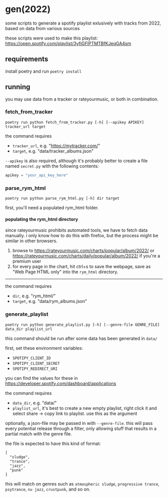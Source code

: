 # gen(2022)

some scripts to generate a spotify playlist exlusively with tracks from 2022, based on data from various sources

these scripts were used to make this playlist: https://open.spotify.com/playlist/3yfiGFlPTMTBfKJeqGA4sm

## requirements

install poetry and run `poetry install`

## running

you may use data from a tracker or rateyourmusic, or both in combination.

### fetch_from_tracker

```
poetry run python fetch_from_tracker.py [-h] [--apikey APIKEY] tracker_url target
```

the command requires

- `tracker_url`, e.g. "https://mytracker.com/"
- `target`, e.g. "data/tracker_albums.json"

`--apikey` is also required, although it's probably better to create a file named `secret.py` with the following contents:

```py
apikey = "your_api_key_here"
```

### parse_rym_html

```
poetry run python parse_rym_html.py [-h] dir target
```

first, you'll need a populated rym_html folder.

#### populating the rym_html directory

since rateyourmusic prohibits automated tools, we have to fetch data manually.
i only know how to do this with firefox, but the process might be similar in other browsers.

1. browse to https://rateyourmusic.com/charts/popular/album/2022/ or https://rateyourmusic.com/charts/daily/popular/album/2022/ if you're a premium user
2. for every page in the chart, hit ctrl+s to save the webpage, save as "Web Page HTML only" into the `rym_html` directory.

---

the command requires

- `dir`, e.g. "rym_html/"
- `target`, e.g. "data/rym_albums.json"


### generate_playlist

```
poetry run python generate_playlist.py [-h] [--genre-file GENRE_FILE] data_dir playlist_url
```

this command should be run after some data has been generated in `data/`

first, set these environment variables:

- `SPOTIPY_CLIENT_ID`
- `SPOTIPY_CLIENT_SECRET`
- `SPOTIPY_REDIRECT_URI`

you can find the values for these in https://developer.spotify.com/dashboard/applications

the command requires

- `data_dir`, e.g. "data/"
- `playlist_url`, it's best to create a new empty playlist, right click it and select share -> copy link to playlist. use this as the argument

optionally, a json-file may be passed in with `--genre-file`. 
this will pass every potential release through a filter, only allowing stuff that results in a partial match with the genre file.

the file is expected to have this kind of format:

```
[
  "sludge",
  "trance",
  "jazz",
  "punk"
]
```

this will match on genres such as `atmospheric sludge`, `progressive trance`, `psytrance`, `nu jazz`, `crustpunk`, and so on.